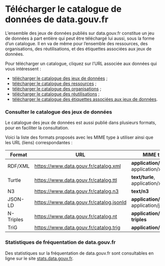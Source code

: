 # Télécharger le catalogue de données de data.gouv.fr

L’ensemble des jeux de données publiés sur data.gouv.fr constitue un jeu de données à part entière qui peut être téléchargé lui aussi, sous la forme d’un catalogue. Il en va de même pour l’ensemble des ressources, des organisations, des réutilisations, et des étiquettes associées aux jeux de données.

Pour télécharger un catalogue, cliquez sur l’URL associée aux données qui vous intéressent :

* [télécharger le catalogue des jeux de données](https://www.data.gouv.fr/datasets.csv) ;
* [télécharger le catalogue des ressources](https://www.data.gouv.fr/resources.csv) ;
* [télécharger le catalogue des organisations](https://www.data.gouv.fr/organizations.csv) ;
* [télécharger le catalogue des réutilisations](https://www.data.gouv.fr/reuses.csv) ;
* [télécharger le catalogue des étiquettes associées aux jeux de données](https://www.data.gouv.fr/tags.csv).

### Consulter le catalogue des jeux de données <a href="#consulter-le-catalogue-des-jeux-de-donnees" id="consulter-le-catalogue-des-jeux-de-donnees"></a>

Le catalogue des jeux de données est aussi publié dans plusieurs formats, pour en faciliter la consultation.

Voici la liste des formats proposés avec les MIME type à utiliser ainsi que les URL (liens) correspondantes :

<table><thead><tr><th width="120.33333333333331">Format</th><th>URL</th><th>MIME type</th></tr></thead><tbody><tr><td>RDF/XML</td><td><a href="https://www.data.gouv.fr/catalog.xml">https://www.data.gouv.fr/catalog.xml</a></td><td><strong>application/rdf+xml</strong>, application/xml</td></tr><tr><td>Turtle</td><td><a href="https://www.data.gouv.fr/catalog.ttl">https://www.data.gouv.fr/catalog.ttl</a></td><td><strong>text/turle</strong>, application/x-turtle</td></tr><tr><td>N3</td><td><a href="https://www.data.gouv.fr/catalog.n3">https://www.data.gouv.fr/catalog.n3</a></td><td><strong>text/n3</strong></td></tr><tr><td>JSON-LD</td><td><a href="https://www.data.gouv.fr/catalog.jsonld">https://www.data.gouv.fr/catalog.jsonld</a></td><td><strong>application/ld+json</strong>, application/json</td></tr><tr><td>N-Triples</td><td><a href="https://www.data.gouv.fr/catalog.nt">https://www.data.gouv.fr/catalog.nt</a></td><td><strong>application/n-triples</strong></td></tr><tr><td>TriG</td><td><a href="https://www.data.gouv.fr/catalog.trig">https://www.data.gouv.fr/catalog.trig</a></td><td><strong>application/trig</strong></td></tr></tbody></table>

### Statistiques de fréquentation de data.gouv.fr <a href="#statistiques-de-frequentation-de-datagouvfr" id="statistiques-de-frequentation-de-datagouvfr"></a>

Des statistiques sur la fréquentation de data.gouv.fr sont consultables en ligne sur le site [stats.data.gouv.fr](https://stats.data.gouv.fr/index.php?module=CoreHome\&action=index\&idSite=1\&period=range\&date=previous30#?idSite=1\&period=range\&date=previous30\&category=Dashboard\_Dashboard\&subcategory=1).
